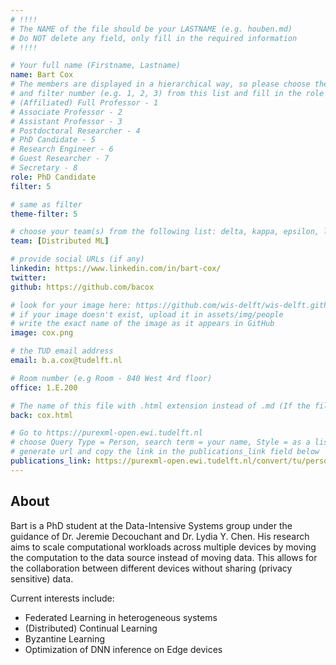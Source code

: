 ```yaml
---
# !!!!
# The NAME of the file should be your LASTNAME (e.g. houben.md)
# Do NOT delete any field, only fill in the required information
# !!!! 

# Your full name (Firstname, Lastname)
name: Bart Cox
# The members are displayed in a hierarchical way, so please choose the role (e.g. Full Professor, Assistant Professor etc) 
# and filter number (e.g. 1, 2, 3) from this list and fill in the role and filter from below:
# (Affiliated) Full Professor - 1
# Associate Professor - 2
# Assistant Professor - 3
# Postdoctoral Researcher - 4
# PhD Candidate - 5
# Research Engineer - 6 
# Guest Researcher - 7
# Secretary - 8
role: PhD Candidate
filter: 5

# same as filter
theme-filter: 5

# choose your team(s) from the following list: delta, kappa, epsilon, lambda, cel
team: [Distributed ML]

# provide social URLs (if any)
linkedin: https://www.linkedin.com/in/bart-cox/
twitter: 
github: https://github.com/bacox

# look for your image here: https://github.com/wis-delft/wis-delft.github.io/tree/master/assets/img/people 
# if your image doesn't exist, upload it in assets/img/people 
# write the exact name of the image as it appears in GitHub  
image: cox.png

# the TUD email address
email: b.a.cox@tudelft.nl

# Room number (e.g Room - 840 West 4rd floor)
office: 1.E.200

# The name of this file with .html extension instead of .md (If the filename is ionescu.md, the "back" field will be ionescu.html)
back: cox.html

# Go to https://purexml-open.ewi.tudelft.nl 
# choose Query Type = Person, search term = your name, Style = as a list
# generate url and copy the link in the publications_link field below
publications_link: https://purexml-open.ewi.tudelft.nl/convert/tu/persons/05b9e9fc-4056-4f15-998e-8f343ad54912/
---
```


## About

Bart is a PhD student at the Data-Intensive Systems group under the guidance of Dr. Jeremie Decouchant and Dr. Lydia Y. Chen.
His research aims to scale computational workloads across multiple devices by moving the computation to the data source instead of moving data. This allows for the collaboration between different devices without sharing (privacy sensitive) data.


Current interests include:

- Federated Learning in heterogeneous systems
- (Distributed) Continual Learning
- Byzantine Learning
- Optimization of DNN inference on Edge devices
